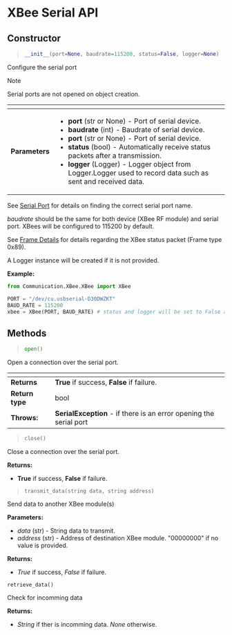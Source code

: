 # XBee Serial API
## Constructor


> ```py
> __init__(port=None, baudrate=115200, status=False, logger=None)
>```

Configure the serial port

> [!NOTE]
> Serial ports are not opened on object creation.



| <!-- --> | <!-- --> |
| - | - |
| **Parameters** | <ul><li>**port** (str or None) - Port of serial device.</li><li>**baudrate** (int) - Baudrate of serial device.</li></li><li>**port** (str or None) - Port of serial device.</li></li><li>**status** (bool) - Automatically receive status packets after a transmission.</li></li><li>**logger** (Logger) - Logger object from Logger.Logger used to record data such as sent and received data.</li></ul>
<!-- * **port** (str or None) - Port of serial device. <br> **baudrate** (int) - Baudrate of serial device.
* **port** (str or None) - Port of serial device.
* **baudrate** (int) - Baudrate of serial device.
* **status** (bool) - Automatically receive status packets after a transmission.
* **logger** (Logger) - Logger object from Logger.Logger used to record data such as sent and received data. -->

See [Serial Port][serial_port] for details on finding the correct serial port name.

*baudrate* should be the same for both device (XBee RF module) and serial port. XBees will be configured to 115200 by default.

See [Frame Details][transmit_status] for details regarding the XBee status packet (Frame type 0x89).

A Logger instance will be created if it is not provided.

**Example:**

```py
from Communication.XBee.XBee import XBee

PORT = "/dev/cu.usbserial-D30DWZKT"
BAUD_RATE = 115200
xbee = XBee(PORT, BAUD_RATE) # status and logger will be set to False and None respectively
```

## Methods

> ```py
> open()
>```
Open a connection over the serial port.

| <!-- --> | <!-- --> |
| - | - |
| **Returns** | **True** if success, **False** if failure. |
| **Return type** | bool | 
| **Throws:** | **SerialException** - if there is an error opening the serial port |

> ```py
> close()
> ```

Close a connection over the serial port.

**Returns:**
* **True** if success, **False** if failure.

> `transmit_data(string data, string address)`

Send data to another XBee module(s)

**Parameters:**

* *data* (str) -  String data to transmit.
* *address* (str) - Address of destination XBee module. "00000000" if no value is provided.

**Returns:**
* *True* if success, *False* if failure.

`retrieve_data()`

Check for incomming data

**Returns:**
* *String* if ther is incomming data. *None* otherwise.

[serial_port]: ./serial_port.md
[frame_details]: ./frame_details.md
[transmit_status]: ./frame_details.md#xbee-transmit-statusapi-mode---frame-type-89